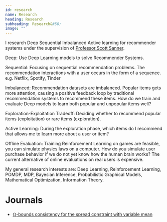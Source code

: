 ```yaml
---
id: research
name: Research
heading: Research
subheading: Research&#58;
image: ""
---
```


I research Deep Sequential Imbalanced Active learning for recommender systems  under the supervision of [Professor Scott Sanner](http://d3m.mie.utoronto.ca/members/ssanner/).

Deep:
    Use Deep Learning models to solve Recommender Systems.

Sequential:
    Focusing on sequential recommendation problems.
    The recommendation interactions with a user occurs in the form of a sequence.
    e.g. Netflix, Spotify, Tinder

Imbalanced:
    Recommendation datasets are imbalanced.
    Popular items gets more attention, causing a positive feedback loop by traditional recommendation systems
    to recommend these items. How do we train and evaluate Deep models to learn both popular and unpopular items
    well? 

Exploration-Exploitation Tradeoff:
    Deciding whether to recommend popular items (exploitation) or rare items (exploration).

Active Learning:
    During the exploration phase, which items do I recommend
    that allows me to learn more about a user or item?

Offline Evaluation: 
    Training Reinforcement Learning on games are feasible, you can simulate physics laws on a computer.
    How do you simulate user purchase behavior if we do not yet know how the human brain works?
    The current alternative of online evaluations on real users is expensive.

My general research interests are: 
Deep Learning, Reinforcement Learning, POMDP, MDP, Bayesian Inference, Probabilistic Graphical Models, Mathematical Optimization, Information Theory.

# Journals

* [ℚ-bounds consistency for the spread constraint with variable mean](https://link.springer.com/article/10.1007/s10601-016-9238-x)
